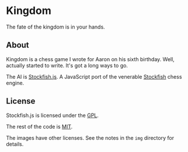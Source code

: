 <h1>Kingdom</h1>
The fate of the kingdom is in your hands.

<h2>About</h2>
Kingdom is a chess game I wrote for Aaron on his sixth birthday. Well, actually started to write. It's got a long ways to go.

The AI is <a href="https://github.com/nmrugg/stockfish.js">Stockfish.js</a>. A JavaScript port of the venerable  <a href="https://github.com/mcostalba/Stockfish">Stockfish</a> chess engine.

<h2>License</h2>

Stockfish.js is licensed under the <a href="http://opensource.org/licenses/gpl-license">GPL</a>.

The rest of the code is <a href="http://nate.mit-license.org">MIT</a>.

The images have other licenses. See the notes in the `img` directory for details.
